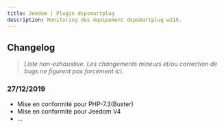 ```yaml
---
title: Jeedom | Plugin dspsmartplug
description: Monitoring des équipement dspsmartplug w215.
---
```


## Changelog
>*Liste non-exhaustive. Les changements mineurs et/ou correction de bugs ne figurent pas forcément ici.*

### 27/12/2019
* Mise en conformité pour PHP-7.3(Buster)
* Mise en conformité pour Jeedom V4
* ...